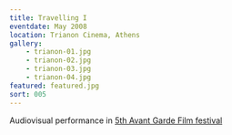 ```yaml
---
title: Travelling I
eventdate: May 2008
location: Trianon Cinema, Athens
gallery: 
    - trianon-01.jpg
    - trianon-02.jpg
    - trianon-03.jpg
    - trianon-04.jpg
featured: featured.jpg
sort: 005
---
```

Audiovisual performance in [5th Avant Garde Film festival](http://www.tainiothiki.gr/festivals/5intren1.html)

